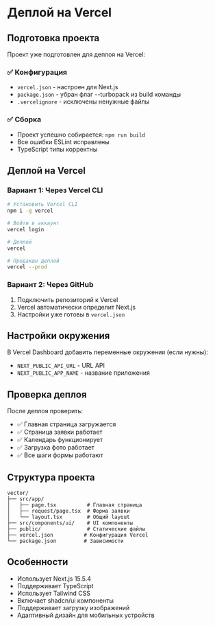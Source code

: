 # Деплой на Vercel

## Подготовка проекта

Проект уже подготовлен для деплоя на Vercel:

### ✅ Конфигурация
- `vercel.json` - настроен для Next.js
- `package.json` - убран флаг --turbopack из build команды
- `.vercelignore` - исключены ненужные файлы

### ✅ Сборка
- Проект успешно собирается: `npm run build`
- Все ошибки ESLint исправлены
- TypeScript типы корректны

## Деплой на Vercel

### Вариант 1: Через Vercel CLI
```bash
# Установить Vercel CLI
npm i -g vercel

# Войти в аккаунт
vercel login

# Деплой
vercel

# Продакшн деплой
vercel --prod
```

### Вариант 2: Через GitHub
1. Подключить репозиторий к Vercel
2. Vercel автоматически определит Next.js
3. Настройки уже готовы в `vercel.json`

## Настройки окружения

В Vercel Dashboard добавить переменные окружения (если нужны):
- `NEXT_PUBLIC_API_URL` - URL API
- `NEXT_PUBLIC_APP_NAME` - название приложения

## Проверка деплоя

После деплоя проверить:
- ✅ Главная страница загружается
- ✅ Страница заявки работает
- ✅ Календарь функционирует
- ✅ Загрузка фото работает
- ✅ Все шаги формы работают

## Структура проекта

```
vector/
├── src/app/
│   ├── page.tsx          # Главная страница
│   ├── request/page.tsx  # Форма заявки
│   └── layout.tsx        # Общий layout
├── src/components/ui/    # UI компоненты
├── public/               # Статические файлы
├── vercel.json          # Конфигурация Vercel
└── package.json         # Зависимости
```

## Особенности

- Использует Next.js 15.5.4
- Поддерживает TypeScript
- Использует Tailwind CSS
- Включает shadcn/ui компоненты
- Поддерживает загрузку изображений
- Адаптивный дизайн для мобильных устройств